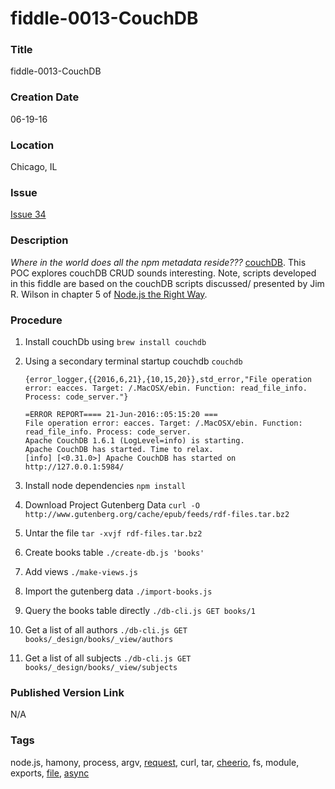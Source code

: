 fiddle-0013-CouchDB
======

### Title

fiddle-0013-CouchDB


### Creation Date

06-19-16


### Location

Chicago, IL


### Issue

[Issue 34](https://github.com/bradyhouse/house/issues/34)


### Description

_Where in the world does all the npm metadata reside???_  [couchDB](https://couchdb.apache.org/).  This POC explores 
couchDB CRUD sounds interesting. Note, scripts developed in this fiddle are based on the couchDB scripts discussed/
presented by Jim R. Wilson in chapter 5 of [Node.js the Right Way](https://pragprog.com/book/jwnode/node-js-the-right-way).


### Procedure

1.  Install couchDb using `brew install couchdb`
2.  Using a secondary terminal startup couchdb `couchdb`
    
        {error_logger,{{2016,6,21},{10,15,20}},std_error,"File operation error: eacces. Target: /.MacOSX/ebin. Function: read_file_info. Process: code_server."}
        
        =ERROR REPORT==== 21-Jun-2016::05:15:20 ===
        File operation error: eacces. Target: /.MacOSX/ebin. Function: read_file_info. Process: code_server.
        Apache CouchDB 1.6.1 (LogLevel=info) is starting.
        Apache CouchDB has started. Time to relax.
        [info] [<0.31.0>] Apache CouchDB has started on http://127.0.0.1:5984/
    
3.  Install node dependencies `npm install`
4.  Download Project Gutenberg Data `curl -O http://www.gutenberg.org/cache/epub/feeds/rdf-files.tar.bz2`
5.  Untar the file `tar -xvjf rdf-files.tar.bz2`
6.  Create books table `./create-db.js 'books'`
7.  Add views `./make-views.js`
8.  Import the gutenberg data `./import-books.js`
9.  Query the books table directly `./db-cli.js GET books/1`
10. Get a list of all authors `./db-cli.js GET books/_design/books/_view/authors`
11. Get a list of all subjects `./db-cli.js GET books/_design/books/_view/subjects`


### Published Version Link

N/A


### Tags

node.js, hamony, process, argv, [request](https://www.npmjs.com/package/request), curl, tar, [cheerio](https://www.npmjs.com/package/cheerio), fs, module, exports, [file](https://www.npmjs.com/package/file), [async](https://www.npmjs.com/package/async)
